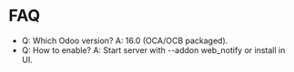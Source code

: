 # FAQ

- Q: Which Odoo version? A: 16.0 (OCA/OCB packaged).
- Q: How to enable? A: Start server with --addon web_notify or install in UI.
